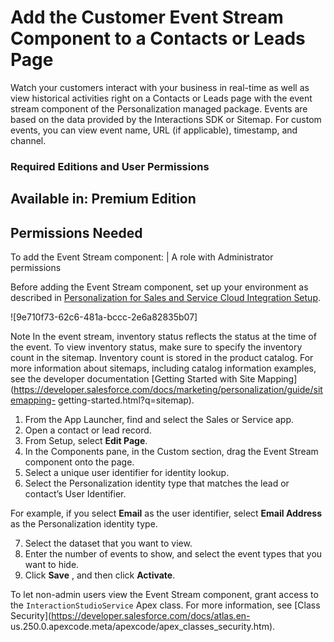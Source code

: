 

# Add the Customer Event Stream Component to a Contacts or Leads Page

Watch your customers interact with your business in real-time as well as view
historical activities right on a Contacts or Leads page with the event stream
component of the Personalization managed package. Events are based on the data
provided by the Interactions SDK or Sitemap. For custom events, you can view
event name, URL (if applicable), timestamp, and channel.

### Required Editions and User Permissions

Available in: Premium Edition  
---  
  
  

Permissions Needed  
---  
To add the Event Stream component: | A role with Administrator permissions  
  
Before adding the Event Stream component, set up your environment as described
in [Personalization for Sales and Service Cloud Integration
Setup](https://help.salesforce.com/s/articleView?id=sf.mc_pers_salesforce_sales_service_cloud_connector_prereqs.htm&language=en_US&type=5
"Before configuring Personalization experiences, make sure to set up your
environment by completing these prerequisites in order.").

![9e710f73-62c6-481a-bccc-2e6a82835b07]

Note In the event stream, inventory status reflects the status at the time of
the event. To view inventory status, make sure to specify the inventory count
in the sitemap. Inventory count is stored in the product catalog. For more
information about sitemaps, including catalog information examples, see the
developer documentation [Getting Started with Site
Mapping](https://developer.salesforce.com/docs/marketing/personalization/guide/sitemapping-
getting-started.html?q=sitemap).

  1. From the App Launcher, find and select the Sales or Service app.
  2. Open a contact or lead record.
  3. From Setup, select **Edit Page**.
  4. In the Components pane, in the Custom section, drag the Event Stream component onto the page.
  5. Select a unique user identifier for identity lookup.
  6. Select the Personalization identity type that matches the lead or contact’s User Identifier. 

For example, if you select **Email** as the user identifier, select **Email
Address** as the Personalization identity type.

  7. Select the dataset that you want to view. 
  8. Enter the number of events to show, and select the event types that you want to hide.
  9. Click **Save** , and then click **Activate**.

To let non-admin users view the Event Stream component, grant access to the
`InteractionStudioService` Apex class. For more information, see [Class
Security](https://developer.salesforce.com/docs/atlas.en-
us.250.0.apexcode.meta/apexcode/apex_classes_security.htm).

